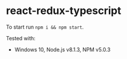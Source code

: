 
# react-redux-typescript

To start run `npm i && npm start`.

Tested with:

- Windows 10, Node.js v8.1.3, NPM v5.0.3
